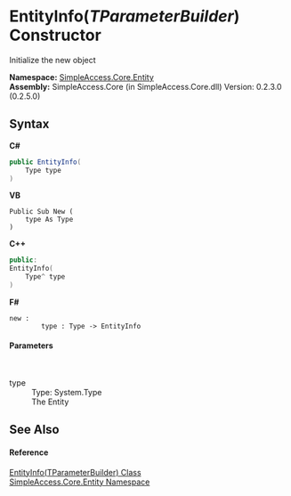 # EntityInfo(*TParameterBuilder*) Constructor 
 

Initialize the new object

**Namespace:**&nbsp;<a href="4a1a1091-e8bb-9ab6-959b-cd29bdaf000e">SimpleAccess.Core.Entity</a><br />**Assembly:**&nbsp;SimpleAccess.Core (in SimpleAccess.Core.dll) Version: 0.2.3.0 (0.2.5.0)

## Syntax

**C#**<br />
``` C#
public EntityInfo(
	Type type
)
```

**VB**<br />
``` VB
Public Sub New ( 
	type As Type
)
```

**C++**<br />
``` C++
public:
EntityInfo(
	Type^ type
)
```

**F#**<br />
``` F#
new : 
        type : Type -> EntityInfo
```


#### Parameters
&nbsp;<dl><dt>type</dt><dd>Type: System.Type<br />The Entity</dd></dl>

## See Also


#### Reference
<a href="1e4b0944-7ad6-9cec-d228-3270257d05e4">EntityInfo(TParameterBuilder) Class</a><br /><a href="4a1a1091-e8bb-9ab6-959b-cd29bdaf000e">SimpleAccess.Core.Entity Namespace</a><br />